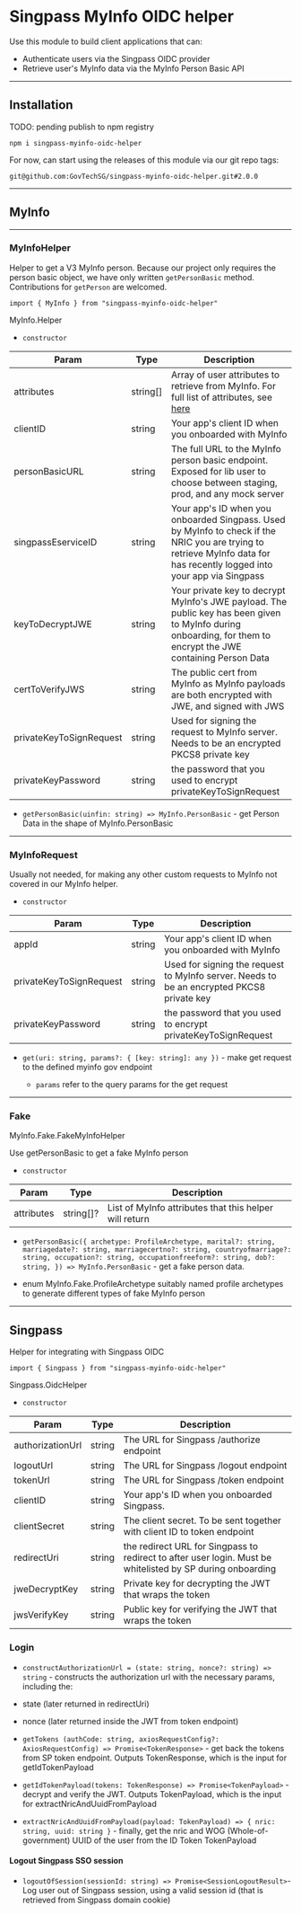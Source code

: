 # Singpass MyInfo OIDC helper

Use this module to build client applications that can:

- Authenticate users via the Singpass OIDC provider
- Retrieve user's MyInfo data via the MyInfo Person Basic API

---

## Installation

TODO: pending publish to npm registry

`npm i singpass-myinfo-oidc-helper`

For now, can start using the releases of this module via our git repo tags:

`git@github.com:GovTechSG/singpass-myinfo-oidc-helper.git#2.0.0`

---

## MyInfo

---

### MyInfoHelper

Helper to get a V3 MyInfo person. Because our project only requires the person basic object, we have only written `getPersonBasic` method. Contributions for `getPerson` are welcomed.

`import { MyInfo } from "singpass-myinfo-oidc-helper"`

MyInfo.Helper

- `constructor`

| Param                   | Type     | Description                                                                                                                                                              |
|-------------------------|----------|--------------------------------------------------------------------------------------------------------------------------------------------------------------------------|
| attributes              | string[] | Array of user attributes to retrieve from MyInfo. For full list of attributes, see [here](https://public.cloud.myinfo.gov.sg/myinfo/tuo/myinfo-tuo-specs.html)           |
| clientID                | string   | Your app's client ID when you onboarded with MyInfo                                                                                                                      |
| personBasicURL          | string   | The full URL to the MyInfo person basic endpoint. Exposed for lib user to choose between staging, prod, and any mock server                                              |
| singpassEserviceID      | string   | Your app's ID when you onboarded Singpass. Used by MyInfo to check if the NRIC you are trying to retrieve MyInfo data for has recently logged into your app via Singpass |
| keyToDecryptJWE         | string   | Your private key to decrypt MyInfo's JWE payload. The public key has been given to MyInfo during onboarding, for them to encrypt the JWE containing Person Data          |
| certToVerifyJWS         | string   | The public cert from MyInfo as MyInfo payloads are both encrypted with JWE, and signed with JWS                                                                          |
| privateKeyToSignRequest | string   | Used for signing the request to MyInfo server. Needs to be an encrypted PKCS8 private key                                                                                |
| privateKeyPassword      | string   | the password that you used to encrypt privateKeyToSignRequest                                                                                                            |

- `getPersonBasic(uinfin: string) => MyInfo.PersonBasic` - get Person Data in the shape of MyInfo.PersonBasic

---

### MyInfoRequest

Usually not needed, for making any other custom requests to MyInfo not covered in our MyInfo helper.

- `constructor`

| Param                   | Type   | Description                                                                               |
|-------------------------|--------|-------------------------------------------------------------------------------------------|
| appId                   | string | Your app's client ID when you onboarded with MyInfo                                       |
| privateKeyToSignRequest | string | Used for signing the request to MyInfo server. Needs to be an encrypted PKCS8 private key |
| privateKeyPassword      | string | the password that you used to encrypt privateKeyToSignRequest                             |

- `get(uri: string, params?: { [key: string]: any })` - make get request to the defined myinfo gov endpoint

    - `params` refer to the query params for the get request

---

### Fake

MyInfo.Fake.FakeMyInfoHelper

Use getPersonBasic to get a fake MyInfo person

- `constructor`

| Param      | Type      | Description                                            |
|------------|-----------|--------------------------------------------------------|
| attributes | string[]? | List of MyInfo attributes that this helper will return |

- `getPersonBasic({
archetype: ProfileArchetype,
marital?: string,
marriagedate?: string,
marriagecertno?: string,
countryofmarriage?: string,
occupation?: string,
occupationfreeform?: string,
dob?: string,
}) => MyInfo.PersonBasic` - get a fake person data.

- enum MyInfo.Fake.ProfileArchetype
suitably named profile archetypes to generate different types of fake MyInfo person

---

## Singpass

Helper for integrating with Singpass OIDC

`import { Singpass } from "singpass-myinfo-oidc-helper"`

Singpass.OidcHelper

- `constructor`

| Param            | Type   | Description                                                                                                |
|------------------|--------|------------------------------------------------------------------------------------------------------------|
| authorizationUrl | string | The URL for Singpass /authorize endpoint                                                                   |
| logoutUrl        | string | The URL for Singpass /logout endpoint                                                                      |
| tokenUrl         | string | The URL for Singpass /token endpoint                                                                       |
| clientID         | string | Your app's ID when you onboarded Singpass.                                                                 |
| clientSecret     | string | The client secret. To be sent together with client ID to token endpoint                                    |
| redirectUri      | string | the redirect URL for Singpass to redirect to after user login. Must be whitelisted by SP during onboarding |
| jweDecryptKey    | string | Private key for decrypting the JWT that wraps the token                                                    |
| jwsVerifyKey     | string | Public key for verifying the JWT that wraps the token                                                      |

### Login

- `constructAuthorizationUrl = (state: string, nonce?: string) => string` - constructs the authorization url with the necessary params, including the:

- state (later returned in redirectUri)
- nonce (later returned inside the JWT from token endpoint)

- `getTokens (authCode: string, axiosRequestConfig?: AxiosRequestConfig) => Promise<TokenResponse>` - get back the tokens from SP token endpoint. Outputs TokenResponse, which is the input for getIdTokenPayload
- `getIdTokenPayload(tokens: TokenResponse) => Promise<TokenPayload>` - decrypt and verify the JWT. Outputs TokenPayload, which is the input for extractNricAndUuidFromPayload
- `extractNricAndUuidFromPayload(payload: TokenPayload) => { nric: string, uuid: string }` - finally, get the nric and WOG (Whole-of-government) UUID of the user from the ID Token TokenPayload

#### Logout Singpass SSO session

- `logoutOfSession(sessionId: string) => Promise<SessionLogoutResult>`- Log user out of Singpass session, using a valid session id (that is retrieved from Singpass domain cookie)
